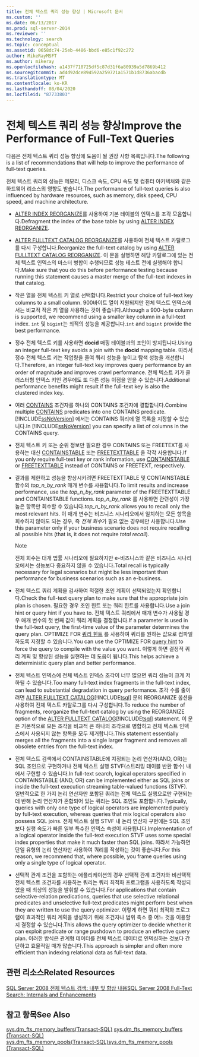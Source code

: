 ```yaml
---
title: 전체 텍스트 쿼리 성능 향상 | Microsoft 문서
ms.custom: ''
ms.date: 06/13/2017
ms.prod: sql-server-2014
ms.reviewer: ''
ms.technology: search
ms.topic: conceptual
ms.assetid: 0658dc74-25eb-4486-bbd6-e85c1f92c272
author: MikeRayMSFT
ms.author: mikeray
ms.openlocfilehash: a1437f710725df5c87d31f6a80939a5d7869b412
ms.sourcegitcommit: ad4d92dce894592a259721a1571b1d8736abacdb
ms.translationtype: MT
ms.contentlocale: ko-KR
ms.lasthandoff: 08/04/2020
ms.locfileid: "87733803"
---
```

# <a name="improve-the-performance-of-full-text-queries"></a><span data-ttu-id="7e58a-102">전체 텍스트 쿼리 성능 향상</span><span class="sxs-lookup"><span data-stu-id="7e58a-102">Improve the Performance of Full-Text Queries</span></span>
  <span data-ttu-id="7e58a-103">다음은 전체 텍스트 쿼리 성능 향상에 도움이 될 권장 사항 목록입니다.</span><span class="sxs-lookup"><span data-stu-id="7e58a-103">The following is a list of recommendations that will help to improve the performance of full-text queries.</span></span>  
  
 <span data-ttu-id="7e58a-104">전체 텍스트 쿼리의 성능은 메모리, 디스크 속도, CPU 속도 및 컴퓨터 아키텍처와 같은 하드웨어 리소스의 영향도 받습니다.</span><span class="sxs-lookup"><span data-stu-id="7e58a-104">The performance of full-text queries is also influenced by hardware resources, such as memory, disk speed, CPU speed, and machine architecture.</span></span>  
  
-   <span data-ttu-id="7e58a-105">[ALTER INDEX REORGANIZE](/sql/t-sql/statements/alter-index-transact-sql)를 사용하여 기본 테이블의 인덱스를 조각 모음합니다.</span><span class="sxs-lookup"><span data-stu-id="7e58a-105">Defragment the index of the base table by using [ALTER INDEX REORGANIZE](/sql/t-sql/statements/alter-index-transact-sql).</span></span>  
  
-   <span data-ttu-id="7e58a-106">[ALTER FULLTEXT CATALOG REORGANIZE](/sql/t-sql/statements/alter-fulltext-catalog-transact-sql)를 사용하여 전체 텍스트 카탈로그를 다시 구성합니다.</span><span class="sxs-lookup"><span data-stu-id="7e58a-106">Reorganize the full-text catalog by using [ALTER FULLTEXT CATALOG REORGANIZE](/sql/t-sql/statements/alter-fulltext-catalog-transact-sql).</span></span> <span data-ttu-id="7e58a-107">이 문을 실행하면 해당 카탈로그에 있는 전체 텍스트 인덱스의 마스터 병합이 수행되므로 성능 테스트 전에 실행해야 합니다.</span><span class="sxs-lookup"><span data-stu-id="7e58a-107">Make sure that you do this before performance testing because running this statement causes a master merge of the full-text indexes in that catalog.</span></span>  
  
-   <span data-ttu-id="7e58a-108">작은 열을 전체 텍스트 키 열로 선택합니다.</span><span class="sxs-lookup"><span data-stu-id="7e58a-108">Restrict your choice of full-text key columns to a small column.</span></span> <span data-ttu-id="7e58a-109">900바이트 열이 지원되지만 전체 텍스트 인덱스에서는 비교적 작은 키 열을 사용하는 것이 좋습니다.</span><span class="sxs-lookup"><span data-stu-id="7e58a-109">Although a 900-byte column is supported, we recommend using a smaller key column in a full-text index.</span></span> <span data-ttu-id="7e58a-110">`int` 및 `bigint`는 최적의 성능을 제공합니다.</span><span class="sxs-lookup"><span data-stu-id="7e58a-110">`int` and `bigint` provide the best performance.</span></span>  
  
-   <span data-ttu-id="7e58a-111">정수 전체 텍스트 키를 사용하면 **docid** 매핑 테이블과의 조인이 방지됩니다.</span><span class="sxs-lookup"><span data-stu-id="7e58a-111">Using an integer full-text key avoids a join with the **docid** mapping table.</span></span> <span data-ttu-id="7e58a-112">따라서 정수 전체 텍스트 키는 작업량을 줄여 쿼리 성능을 높이고 탐색 성능을 개선합니다.</span><span class="sxs-lookup"><span data-stu-id="7e58a-112">Therefore, an integer full-text key improves query performance by an order of magnitude and improves crawl performance.</span></span> <span data-ttu-id="7e58a-113">전체 텍스트 키가 클러스터형 인덱스 키인 경우에도 또 다른 성능 이점을 얻을 수 있습니다.</span><span class="sxs-lookup"><span data-stu-id="7e58a-113">Additional performance benefits might result if the full-text key is also the clustered index key.</span></span>  
  
-   <span data-ttu-id="7e58a-114">여러 [CONTAINS](/sql/t-sql/queries/contains-transact-sql) 조건자를 하나의 CONTAINS 조건자에 결합합니다.</span><span class="sxs-lookup"><span data-stu-id="7e58a-114">Combine multiple [CONTAINS](/sql/t-sql/queries/contains-transact-sql) predicates into one CONTAINS predicate.</span></span> <span data-ttu-id="7e58a-115">[!INCLUDE[ssNoVersion](../../includes/ssnoversion-md.md)] 에서는 CONTAINS 쿼리에 열 목록을 지정할 수 있습니다.</span><span class="sxs-lookup"><span data-stu-id="7e58a-115">In [!INCLUDE[ssNoVersion](../../includes/ssnoversion-md.md)] you can specify a list of columns in the CONTAINS query.</span></span>  
  
-   <span data-ttu-id="7e58a-116">전체 텍스트 키 또는 순위 정보만 필요한 경우 CONTAINS 또는 FREETEXT를 사용하는 대신 [CONTAINSTABLE](/sql/relational-databases/system-functions/containstable-transact-sql) 또는 [FREETEXTTABLE](/sql/relational-databases/system-functions/freetexttable-transact-sql) 을 각각 사용합니다.</span><span class="sxs-lookup"><span data-stu-id="7e58a-116">If you only require full-text key or rank information, use [CONTAINSTABLE](/sql/relational-databases/system-functions/containstable-transact-sql) or [FREETEXTTABLE](/sql/relational-databases/system-functions/freetexttable-transact-sql) instead of CONTAINS or FREETEXT, respectively.</span></span>  
  
-   <span data-ttu-id="7e58a-117">결과를 제한하고 성능을 향상시키려면 FREETEXTTABLE 및 CONTAINSTABLE 함수의 *top_n_by_rank* 매개 변수를 사용합니다.</span><span class="sxs-lookup"><span data-stu-id="7e58a-117">To limit results and increase performance, use the *top_n_by_rank* parameter of the FREETEXTTABLE and CONTAINSTABLE functions.</span></span> <span data-ttu-id="7e58a-118">*top_n_by_rank* 를 사용하면 관련성이 가장 높은 항목만 회수할 수 있습니다.</span><span class="sxs-lookup"><span data-stu-id="7e58a-118">*top_n_by_rank* allows you to recall only the most relevant hits.</span></span> <span data-ttu-id="7e58a-119">이 매개 변수는 비즈니스 시나리오에서 일치하는 모든 항목을 회수하지 않아도 되는 경우, 즉 *전체 회수*가 필요 없는 경우에만 사용합니다.</span><span class="sxs-lookup"><span data-stu-id="7e58a-119">Use this parameter only if your business scenario does not require recalling all possible hits (that is, it does not require *total recall*).</span></span>  
  
    > [!NOTE]  
    >  <span data-ttu-id="7e58a-120">전체 회수는 대개 법률 시나리오에 필요하지만 e-비즈니스와 같은 비즈니스 시나리오에서는 성능보다 중요하지 않을 수 있습니다.</span><span class="sxs-lookup"><span data-stu-id="7e58a-120">Total recall is typically necessary for legal scenarios but might be less important than performance for business scenarios such as an e-business.</span></span>  
  
-   <span data-ttu-id="7e58a-121">전체 텍스트 쿼리 계획을 검사하여 적절한 조인 계획이 선택되었는지 확인합니다.</span><span class="sxs-lookup"><span data-stu-id="7e58a-121">Check the full-text query plan to make sure that the appropriate join plan is chosen.</span></span> <span data-ttu-id="7e58a-122">필요한 경우 조인 힌트 또는 쿼리 힌트를 사용합니다.</span><span class="sxs-lookup"><span data-stu-id="7e58a-122">Use a join hint or query hint if you have to.</span></span> <span data-ttu-id="7e58a-123">전체 텍스트 쿼리에서 매개 변수가 사용될 경우 매개 변수의 첫 번째 값이 쿼리 계획을 결정합니다.</span><span class="sxs-lookup"><span data-stu-id="7e58a-123">If a parameter is used in the full-text query, the first-time value of the parameter determines the query plan.</span></span> <span data-ttu-id="7e58a-124">OPTIMIZE FOR [쿼리 힌트](/sql/t-sql/queries/hints-transact-sql-query) 를 사용하여 쿼리를 원하는 값으로 컴파일하도록 지정할 수 있습니다.</span><span class="sxs-lookup"><span data-stu-id="7e58a-124">You can use the OPTIMIZE FOR [query hint](/sql/t-sql/queries/hints-transact-sql-query) to force the query to compile with the value you want.</span></span> <span data-ttu-id="7e58a-125">이렇게 하면 결정적 쿼리 계획 및 향상된 성능을 실현하는 데 도움이 됩니다.</span><span class="sxs-lookup"><span data-stu-id="7e58a-125">This helps achieve a deterministic query plan and better performance.</span></span>  
  
-   <span data-ttu-id="7e58a-126">전체 텍스트 인덱스에 전체 텍스트 인덱스 조각이 너무 많으면 쿼리 성능이 크게 저하될 수 있습니다.</span><span class="sxs-lookup"><span data-stu-id="7e58a-126">Too many full-text index fragments in the full-text index, can lead to substantial degradation in query performance.</span></span> <span data-ttu-id="7e58a-127">조각 수를 줄이려면 [ALTER FULLTEXT CATALOG](/sql/t-sql/statements/alter-fulltext-catalog-transact-sql)[!INCLUDE[tsql](../../includes/tsql-md.md)] 문의 REORGANIZE 옵션을 사용하여 전체 텍스트 카탈로그를 다시 구성합니다.</span><span class="sxs-lookup"><span data-stu-id="7e58a-127">To reduce the number of fragments, reorganize the full-text catalog by using the REORGANIZE option of the [ALTER FULLTEXT CATALOG](/sql/t-sql/statements/alter-fulltext-catalog-transact-sql)[!INCLUDE[tsql](../../includes/tsql-md.md)] statement.</span></span> <span data-ttu-id="7e58a-128">이 문은 기본적으로 모든 조각을 비교적 큰 하나의 조각으로 병합하고 전체 텍스트 인덱스에서 사용되지 않는 항목을 모두 제거합니다.</span><span class="sxs-lookup"><span data-stu-id="7e58a-128">This statement essentially merges all the fragments into a single larger fragment and removes all obsolete entries from the full-text index.</span></span>  
  
-   <span data-ttu-id="7e58a-129">전체 텍스트 검색에서 CONTAINSTABLE에 지정되는 논리 연산자(AND, OR)는 SQL 조인으로 구현하거나 전체 텍스트 실행 STVF(스트리밍 테이블 반환 함수) 내에서 구현할 수 있습니다.</span><span class="sxs-lookup"><span data-stu-id="7e58a-129">In  full-text search, logical operators specified in CONTAINSTABLE (AND, OR) can be implemented either as SQL joins or inside the full-text execution streaming table-valued functions (STVF).</span></span> <span data-ttu-id="7e58a-130">일반적으로 한 가지 논리 연산자만 포함된 쿼리는 전체 텍스트 실행으로만 구현되는 데 반해 논리 연산자가 혼합되어 있는 쿼리는 SQL 조인도 포함합니다.</span><span class="sxs-lookup"><span data-stu-id="7e58a-130">Typically, queries with only one type of logical operators are implemented purely by full-text execution, whereas queries that mix logical operators also possess SQL joins.</span></span> <span data-ttu-id="7e58a-131">전체 텍스트 실행 STVF 내 논리 연산자 구현에는 SQL 조인보다 실행 속도가 빠른 일부 특수한 인덱스 속성이 사용됩니다.</span><span class="sxs-lookup"><span data-stu-id="7e58a-131">Implementation of a logical operator inside the full-text execution STVF uses some special index properties that make it much faster than SQL joins.</span></span> <span data-ttu-id="7e58a-132">따라서 가능하면 단일 유형의 논리 연산자만 사용하여 쿼리를 작성하는 것이 좋습니다.</span><span class="sxs-lookup"><span data-stu-id="7e58a-132">For this reason, we recommend that, where possible, you frame queries using only a single type of logical operator.</span></span>  
  
-   <span data-ttu-id="7e58a-133">선택적 관계 조건을 포함하는 애플리케이션의 경우 선택적 관계 조건자와 비선택적 전체 텍스트 조건자를 사용하는 쿼리는 쿼리 최적화 프로그램을 사용하도록 작성되었을 때 최상의 성능을 발휘할 수 있습니다.</span><span class="sxs-lookup"><span data-stu-id="7e58a-133">For applications that contain selective-relation predications, queries that use selective relational predicates and unselective full-text predicates might perform best when they are written to use the query optimizer.</span></span> <span data-ttu-id="7e58a-134">이렇게 하면 쿼리 최적화 프로그램이 효과적인 쿼리 계획을 생성하기 위해 조건자나 범위 축소 중 어느 것을 이용할지 결정할 수 있습니다.</span><span class="sxs-lookup"><span data-stu-id="7e58a-134">This allows the query optimizer to decide whether it can exploit predicate or range pushdown to produce an effective query plan.</span></span> <span data-ttu-id="7e58a-135">이러한 방식은 관계형 데이터를 전체 텍스트 데이터로 인덱싱하는 것보다 간단하고 효율적일 때가 많습니다.</span><span class="sxs-lookup"><span data-stu-id="7e58a-135">This approach is simpler and often more efficient than indexing relational data as full-text data.</span></span>  
  
## <a name="related-resources"></a><span data-ttu-id="7e58a-136">관련 리소스</span><span class="sxs-lookup"><span data-stu-id="7e58a-136">Related Resources</span></span>  
 [<span data-ttu-id="7e58a-137">SQL Server 2008 전체 텍스트 검색: 내부 및 향상 내용</span><span class="sxs-lookup"><span data-stu-id="7e58a-137">SQL Server 2008 Full-Text Search: Internals and Enhancements</span></span>](https://go.microsoft.com/fwlink/?LinkId=129544)  
  
## <a name="see-also"></a><span data-ttu-id="7e58a-138">참고 항목</span><span class="sxs-lookup"><span data-stu-id="7e58a-138">See Also</span></span>  
 <span data-ttu-id="7e58a-139">[sys.dm_fts_memory_buffers&#40;Transact-SQL&#41;](/sql/relational-databases/system-dynamic-management-views/sys-dm-fts-memory-buffers-transact-sql) </span><span class="sxs-lookup"><span data-stu-id="7e58a-139">[sys.dm_fts_memory_buffers &#40;Transact-SQL&#41;](/sql/relational-databases/system-dynamic-management-views/sys-dm-fts-memory-buffers-transact-sql) </span></span>  
 [<span data-ttu-id="7e58a-140">sys.dm_fts_memory_pools&#40;Transact-SQL&#41;</span><span class="sxs-lookup"><span data-stu-id="7e58a-140">sys.dm_fts_memory_pools &#40;Transact-SQL&#41;</span></span>](/sql/relational-databases/system-dynamic-management-views/sys-dm-fts-memory-pools-transact-sql)  
  
  
